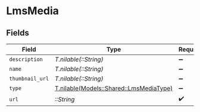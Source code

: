 # LmsMedia


## Fields

| Field                                                                          | Type                                                                           | Required                                                                       | Description                                                                    |
| ------------------------------------------------------------------------------ | ------------------------------------------------------------------------------ | ------------------------------------------------------------------------------ | ------------------------------------------------------------------------------ |
| `description`                                                                  | *T.nilable(::String)*                                                          | :heavy_minus_sign:                                                             | N/A                                                                            |
| `name`                                                                         | *T.nilable(::String)*                                                          | :heavy_minus_sign:                                                             | N/A                                                                            |
| `thumbnail_url`                                                                | *T.nilable(::String)*                                                          | :heavy_minus_sign:                                                             | N/A                                                                            |
| `type`                                                                         | [T.nilable(Models::Shared::LmsMediaType)](../../models/shared/lmsmediatype.md) | :heavy_minus_sign:                                                             | N/A                                                                            |
| `url`                                                                          | *::String*                                                                     | :heavy_check_mark:                                                             | N/A                                                                            |